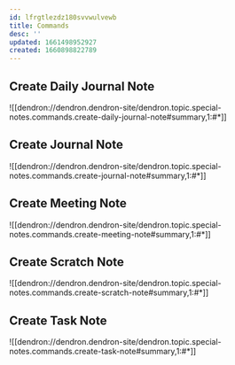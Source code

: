 ```yaml
---
id: lfrgtlezdz180svvwulvewb
title: Commands
desc: ''
updated: 1661498952927
created: 1660898822789
---
```


## Create Daily Journal Note

![[dendron://dendron.dendron-site/dendron.topic.special-notes.commands.create-daily-journal-note#summary,1:#*]]

## Create Journal Note

![[dendron://dendron.dendron-site/dendron.topic.special-notes.commands.create-journal-note#summary,1:#*]]

## Create Meeting Note

![[dendron://dendron.dendron-site/dendron.topic.special-notes.commands.create-meeting-note#summary,1:#*]]

## Create Scratch Note

![[dendron://dendron.dendron-site/dendron.topic.special-notes.commands.create-scratch-note#summary,1:#*]]

## Create Task Note

![[dendron://dendron.dendron-site/dendron.topic.special-notes.commands.create-task-note#summary,1:#*]]